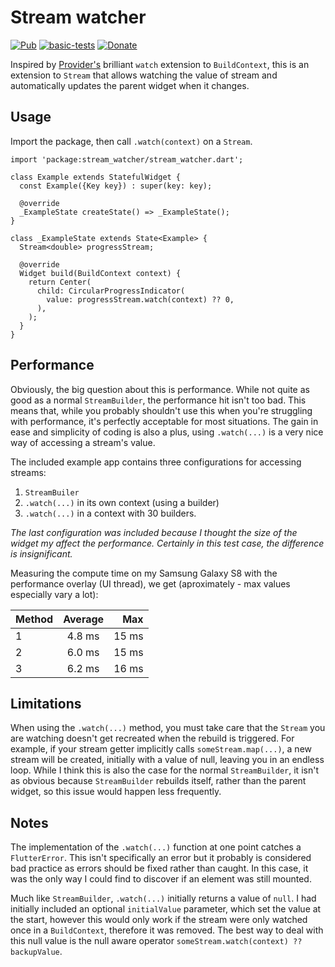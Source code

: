 # Stream watcher

[![Pub](https://img.shields.io/pub/v/stream_watcher?include_prereleases&logo=flutter)](https://pub.dev/packages/stream_watcher) [![basic-tests](https://img.shields.io/github/workflow/status/davystrong/stream_watcher/basic-tests?label=Basic%20tests&logo=github)](https://github.com/davystrong/stream_watcher/actions) [![Donate](https://img.shields.io/badge/Buy%20me%20a%20coffee-PayPal-green.svg)](https://paypal.me/davystrong)

Inspired by [Provider's](https://pub.dev/packages/provider) brilliant `watch` extension to `BuildContext`, this is an extension to `Stream` that allows watching the value of stream and automatically updates the parent widget when it changes.

## Usage

Import the package, then call `.watch(context)` on a `Stream`.

```
import 'package:stream_watcher/stream_watcher.dart';

class Example extends StatefulWidget {
  const Example({Key key}) : super(key: key);

  @override
  _ExampleState createState() => _ExampleState();
}

class _ExampleState extends State<Example> {
  Stream<double> progressStream;

  @override
  Widget build(BuildContext context) {
    return Center(
      child: CircularProgressIndicator(
        value: progressStream.watch(context) ?? 0,
      ),
    );
  }
}
```

## Performance

Obviously, the big question about this is performance. While not quite as good as a normal `StreamBuilder`, the performance hit isn't too bad. This means that, while you probably shouldn't use this when you're struggling with performance, it's perfectly acceptable for most situations. The gain in ease and simplicity of coding is also a plus, using `.watch(...)` is a very nice way of accessing a stream's value.

The included example app contains three configurations for accessing streams:
1) `StreamBuiler`
2) `.watch(...)` in its own context (using a builder)
3) `.watch(...)` in a context with 30 builders.

*The last configuration was included because I thought the size of the widget my affect the performance. Certainly in this test case, the difference is insignificant.*

Measuring the compute time on my Samsung Galaxy S8 with the performance overlay (UI thread), we get (aproximately - max values especially vary a lot):

| Method | Average |   Max |
| ------ | :-----: | ----: |
| 1      | 4.8 ms  | 15 ms |
| 2      | 6.0 ms  | 15 ms |
| 3      | 6.2 ms  | 16 ms |

## Limitations

When using the `.watch(...)` method, you must take care that the `Stream` you are watching doesn't get recreated when the rebuild is triggered. For example, if your stream getter implicitly calls `someStream.map(...)`, a new stream will be created, initially with a value of null, leaving you in an endless loop.
While I think this is also the case for the normal `StreamBuilder`, it isn't as obvious because `StreamBuilder` rebuilds itself, rather than the parent widget, so this issue would happen less frequently.

## Notes

The implementation of the `.watch(...)` function at one point catches a `FlutterError`. This isn't specifically an error but it probably is considered bad practice as errors should be fixed rather than caught. In this case, it was the only way I could find to discover if an element was still mounted.

Much like `StreamBuilder`, `.watch(...)` initially returns a value of `null`. I had initially included an optional `initialValue` parameter, which set the value at the start, however this would only work if the stream were only watched once in a `BuildContext`, therefore it was removed. The best way to deal with this null value is the null aware operator `someStream.watch(context) ?? backupValue`.
